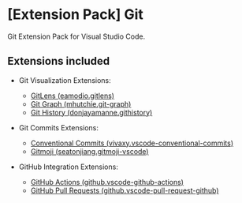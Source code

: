 # [Extension Pack] Git

Git Extension Pack for Visual Studio Code.

## Extensions included

- Git Visualization Extensions:
  - [GitLens (eamodio.gitlens)](https://marketplace.visualstudio.com/items?itemName=eamodio.gitlens)
  - [Git Graph (mhutchie.git-graph)](https://marketplace.visualstudio.com/items?itemName=mhutchie.git-graph)
  - [Git History (donjayamanne.githistory)](https://marketplace.visualstudio.com/items?itemName=donjayamanne.githistory)

- Git Commits Extensions:
  - [Conventional Commits (vivaxy.vscode-conventional-commits)](https://marketplace.visualstudio.com/items?itemName=vivaxy.vscode-conventional-commits)
  - [Gitmoji (seatonjiang.gitmoji-vscode)](https://marketplace.visualstudio.com/items?itemName=seatonjiang.gitmoji-vscode)

- GitHub Integration Extensions:
  - [GitHub Actions (github.vscode-github-actions)](https://marketplace.visualstudio.com/items?itemName=github.vscode-github-actions)
  - [GitHub Pull Requests (github.vscode-pull-request-github)](https://marketplace.visualstudio.com/items?itemName=github.vscode-pull-request-github)
